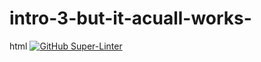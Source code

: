 # intro-3-but-it-acuall-works-
html
[![GitHub Super-Linter](https://github.com/miggylol/scloo/Lint%20Code%20Base/badge.svg)](https://github.com/marketplace/actions/super-linter)

